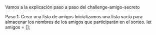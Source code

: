 Vamos a la explicación paso a paso del challenge-amigo-secreto

Paso 1: Crear una lista de amigos
Inicializamos una lista vacía para almacenar los nombres de los amigos que participarán en el sorteo.
let amigos = [];

